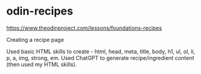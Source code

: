 # odin-recipes

https://www.theodinproject.com/lessons/foundations-recipes

Creating a recipe page

Used basic HTML skills to create - html, head, meta, title, body, h1, ul, ol, li, p, a, img, strong, em.
Used ChatGPT to generate recipe/ingredient content (then used my HTML skills).
